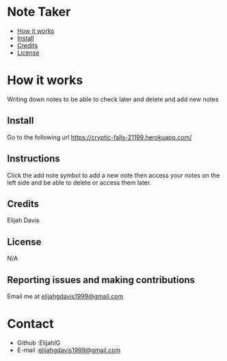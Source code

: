 # Note Taker

* [How it works](#work)
* [Install](#install)
* [Credits](#credits)
* [License](#license)
# How it works 
Writing down notes to be able to check later and delete and add new notes
## Install
Go to the following url https://cryptic-falls-21199.herokuapp.com/
## Instructions
Click the add note symbol to add a new note then access your notes on the left side and be able to delete or access them later. 
## Credits
Elijah Davis 
## License 
N/A
## Reporting issues and making contributions 
Email me at elijahgdavis1999@gmail.com 
# Contact
* Github :ElijahIG
* E-mail :elijahgdavis1999@gmail.com 